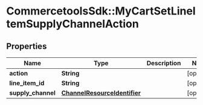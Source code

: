 # CommercetoolsSdk::MyCartSetLineItemSupplyChannelAction

## Properties
Name | Type | Description | Notes
------------ | ------------- | ------------- | -------------
**action** | **String** |  | [optional] 
**line_item_id** | **String** |  | [optional] 
**supply_channel** | [**ChannelResourceIdentifier**](ChannelResourceIdentifier.md) |  | [optional] 

